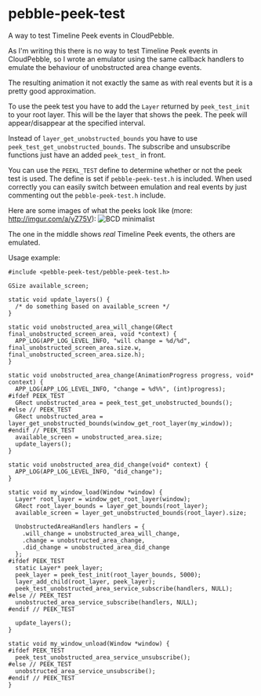 # pebble-peek-test
A way to test Timeline Peek events in CloudPebble.

As I'm writing this there is no way to test Timeline Peek events in CloudPebble, so I wrote an emulator using the same callback handlers to emulate the behaviour of unobstructed area change events.

The resulting animation it not exactly the same as with real events but it is a pretty good approximation.

To use the peek test you have to add the `Layer` returned by `peek_test_init` to your root layer. This will be the layer that shows the peek. The peek will appear/disappear at the specified interval.

Instead of `layer_get_unobstructed_bounds` you have to use `peek_test_get_unobstructed_bounds`. The subscribe and unsubscribe functions just have an added `peek_test_` in front.

You can use the `PEEKL_TEST` define to determine whether or not the peek test is used. The define is set if `pebble-peek-test.h` is included. When used correctly you can easily switch between emulation and real events by just commenting out the `pebble-peek-test.h` include.

Here are some images of what the peeks look like (more: http://imgur.com/a/yZ75V): ![BCD minimalist](http://i.imgur.com/LMDCyor.gif)

The one in the middle shows _real_ Timeline Peek events, the others are emulated.

Usage example:

    #include <pebble-peek-test/pebble-peek-test.h>

    GSize available_screen;

    static void update_layers() {
      /* do something based on available_screen */
    }
      
    static void unobstructed_area_will_change(GRect final_unobstructed_screen_area, void *context) {
      APP_LOG(APP_LOG_LEVEL_INFO, "will change = %d/%d", final_unobstructed_screen_area.size.w, final_unobstructed_screen_area.size.h);
    }
      
    static void unobstructed_area_change(AnimationProgress progress, void* context) {
      APP_LOG(APP_LOG_LEVEL_INFO, "change = %d%%", (int)progress);
    #ifdef PEEK_TEST
      GRect unobstructed_area = peek_test_get_unobstructed_bounds();
    #else // PEEK_TEST
      GRect unobstructed_area = layer_get_unobstructed_bounds(window_get_root_layer(my_window));
    #endif // PEEK_TEST
      available_screen = unobstructed_area.size;
      update_layers();
    }
      
    static void unobstructed_area_did_change(void* context) {
      APP_LOG(APP_LOG_LEVEL_INFO, "did_change");
    }

    static void my_window_load(Window *window) {
      Layer* root_layer = window_get_root_layer(window);
      GRect root_layer_bounds = layer_get_bounds(root_layer);
      available_screen = layer_get_unobstructed_bounds(root_layer).size;
      
      UnobstructedAreaHandlers handlers = {
        .will_change = unobstructed_area_will_change,
        .change = unobstructed_area_change,
        .did_change = unobstructed_area_did_change
      };
    #ifdef PEEK_TEST
      static Layer* peek_layer;
      peek_layer = peek_test_init(root_layer_bounds, 5000);
      layer_add_child(root_layer, peek_layer);
      peek_test_unobstructed_area_service_subscribe(handlers, NULL);
    #else // PEEK_TEST
      unobstructed_area_service_subscribe(handlers, NULL);
    #endif // PEEK_TEST
      
      update_layers();
    }
      
    static void my_window_unload(Window *window) {
    #ifdef PEEK_TEST
      peek_test_unobstructed_area_service_unsubscribe();
    #else // PEEK_TEST
      unobstructed_area_service_unsubscribe();
    #endif // PEEK_TEST
    }
    